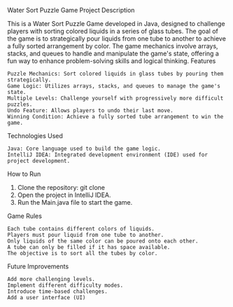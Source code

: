 Water Sort Puzzle Game
Project Description

This is a Water Sort Puzzle Game developed in Java, designed to challenge players with sorting colored liquids in a series of glass tubes. The goal of the game is to strategically pour liquids from one tube to another to achieve a fully sorted arrangement by color. The game mechanics involve arrays, stacks, and queues to handle and manipulate the game's state, offering a fun way to enhance problem-solving skills and logical thinking.
Features

    Puzzle Mechanics: Sort colored liquids in glass tubes by pouring them strategically.
    Game Logic: Utilizes arrays, stacks, and queues to manage the game's state.
    Multiple Levels: Challenge yourself with progressively more difficult puzzles.
    Undo Feature: Allows players to undo their last move.
    Winning Condition: Achieve a fully sorted tube arrangement to win the game.

Technologies Used

    Java: Core language used to build the game logic.
    IntelliJ IDEA: Integrated development environment (IDE) used for project development.

How to Run

   1. Clone the repository: git clone <repository-url>
   2. Open the project in IntelliJ IDEA.
   3. Run the Main.java file to start the game.

Game Rules

    Each tube contains different colors of liquids.
    Players must pour liquid from one tube to another.
    Only liquids of the same color can be poured onto each other.
    A tube can only be filled if it has space available.
    The objective is to sort all the tubes by color.

Future Improvements

    Add more challenging levels.
    Implement different difficulty modes.
    Introduce time-based challenges.
    Add a user interface (UI)
